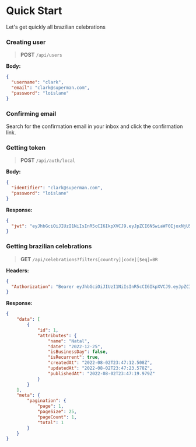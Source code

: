 # Quick Start

Let's get quickly all brazilian celebrations

### Creating user

> **POST** `/api/users`

**Body:**
```json
{
  "username": "clark",
  "email": "clark@superman.com",
  "password": "loislane"
}
```

### Confirming email

Search for the confirmation email in your inbox and click the confirmation link.

### Getting token

> **POST** `/api/auth/local`

**Body:**
```json
{
  "identifier": "clark@superman.com",
  "password": "loislane"
}
```

**Response:**
```json
{
  "jwt": "eyJhbGciOiJIUzI1NiIsInR5cCI6IkpXVCJ9.eyJpZCI6NSwiaWF0IjoxNjU5NDgzNzc5LCJleHAiOjE2NjIwNzU3Nzl9.NLlxVsh36kSImiKmp-TLH9rMdBBcJ8ybIsNHI_sBc6Y"
}
```

### Getting brazilian celebrations

> **GET** `/api/celebrations?filters[country][code][$eq]=BR`

**Headers:**
```json
{
  "Authorization": "Bearer eyJhbGciOiJIUzI1NiIsInR5cCI6IkpXVCJ9.eyJpZCI6NSwiaWF0IjoxNjU5NDgzNzc5LCJleHAiOjE2NjIwNzU3Nzl9.NLlxVsh36kSImiKmp-TLH9rMdBBcJ8ybIsNHI_sBc6Y"
}
```

**Response:**
```json
{
	"data": [
		{
			"id": 1,
			"attributes": {
				"name": "Natal",
				"date": "2022-12-25",
				"isBusinessDay": false,
				"isRecurrent": true,
				"createdAt": "2022-08-02T23:47:12.508Z",
				"updatedAt": "2022-08-02T23:47:23.578Z",
				"publishedAt": "2022-08-02T23:47:19.979Z"
			}
		}
	],
	"meta": {
		"pagination": {
			"page": 1,
			"pageSize": 25,
			"pageCount": 1,
			"total": 1
		}
	}
}
```
